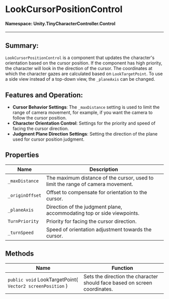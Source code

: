 ﻿# LookCursorPositionControl

#### **Namespace**: Unity.TinyCharacterController.Control
---

## Summary:
`LookCursorPositionControl` is a component that updates the character's orientation based on the cursor position. If the component has high priority, the character will look in the direction of the cursor. The coordinates at which the character gazes are calculated based on `LookTargetPoint`. To use a side view instead of a top-down view, the `_planeAxis` can be changed.

## Features and Operation:
- **Cursor Behavior Settings**: The `_maxDistance` setting is used to limit the range of camera movement, for example, if you want the camera to follow the cursor position.
- **Character Orientation Control**: Settings for the priority and speed of facing the cursor direction.
- **Judgment Plane Direction Settings**: Setting the direction of the plane used for cursor position judgment. 

## Properties
| Name | Description |
|------------------|------|
| `_maxDistance` | The maximum distance of the cursor, used to limit the range of camera movement. |
| `_originOffset` | Offset to compensate for orientation to the cursor. |
| `_planeAxis` | Direction of the judgment plane, accommodating top or side viewpoints. |
| `TurnPriority` | Priority for facing the cursor direction. |
| `_turnSpeed` | Speed of orientation adjustment towards the cursor. |

## Methods
| Name | Function |
|------------------|------|
|  ``public void`` LookTargetPoint( ``Vector2 screenPosition`` )  | Sets the direction the character should face based on screen coordinates. |

